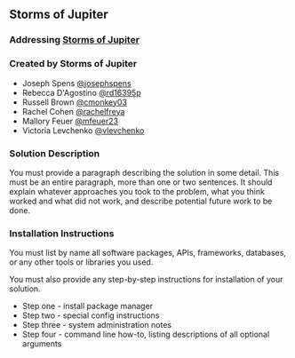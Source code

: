 ## Storms of Jupiter

### Addressing [Storms of Jupiter](https://github.com/amnh/HackTheSolarSystem/wiki/The-Storms-of-Jupiter)

### Created by Storms of Jupiter
* Joseph Spens [@josephspens](https://github.com/josephspens)
* Rebecca D'Agostino [@rd16395p](https://github.com/rd16395p)
* Russell Brown [@cmonkey03](https://github.com/cmonkey03)
* Rachel Cohen [@rachelfreya](https://github.com/rachelfreya)
* Mallory Feuer [@mfeuer23](https://github.com/mfeuer23)
* Victoria Levchenko [@vlevchenko](https://github.com/vlevchenko)

### Solution Description

You must provide a paragraph describing the solution in some detail. This must be an entire paragraph, more than one or two sentences.
It should explain whatever approaches you took to the problem, what you think worked and what did not work, and describe potential future work to be done.

### Installation Instructions

You must list by name all software packages, APIs, frameworks, databases, or any other tools or libraries you used.

You must also provide any step-by-step instructions for installation of your solution.
* Step one - install package manager
* Step two - special config instructions
* Step three - system administration notes
* Step four - command line how-to, listing descriptions of all optional arguments
